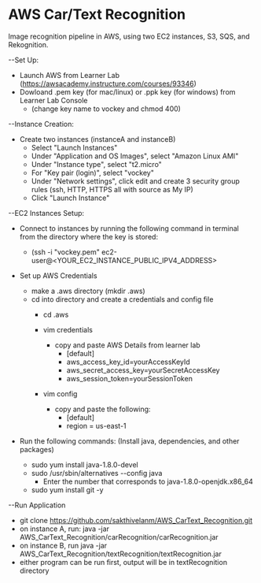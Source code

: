# AWS Car/Text Recognition
Image recognition pipeline in AWS, using two EC2 instances, S3, SQS, and Rekognition.

--Set Up:
- Launch AWS from Learner Lab (https://awsacademy.instructure.com/courses/93346)
- Dowloand .pem key (for mac/linux) or .ppk key (for windows) from Learner Lab Console
    - (change key name to vockey and chmod 400)

--Instance Creation:
- Create two instances (instanceA and instanceB)
    - Select "Launch Instances"
    - Under "Application and OS Images", select "Amazon Linux AMI" 
    - Under "Instance type", select "t2.micro"
    - For "Key pair (login)", select "vockey"
    - Under "Network settings", click edit and create 3 security group rules (ssh, HTTP, HTTPS all with source as My IP)
    - Click "Launch Instance"

--EC2 Instances Setup:
- Connect to instances by running the following command in terminal from the directory where the key is stored:
     - (ssh -i "vockey.pem" ec2-user@<YOUR_EC2_INSTANCE_PUBLIC_IPV4_ADDRESS>
- Set up AWS Credentials
    - make a .aws directory (mkdir .aws)
    - cd into directory and create a credentials and config file
         - cd .aws
         - vim credentials
              - copy and paste AWS Details from learner lab
                   - [default]
                   - aws_access_key_id=yourAccessKeyId
                   - aws_secret_access_key=yourSecretAccessKey
                   - aws_session_token=yourSessionToken

         - vim config
              - copy and paste the following:
                   - [default]
                   - region = us-east-1
                
- Run the following commands:
    (Install java, dependencies, and other packages)
    - sudo yum install java-1.8.0-devel
    - sudo /usr/sbin/alternatives --config java
         - Enter the number that corresponds to java-1.8.0-openjdk.x86_64
    - sudo yum install git -y

--Run Application
- git clone https://github.com/sakthivelanm/AWS_CarText_Recognition.git
- on instance A, run:
    java -jar AWS_CarText_Recognition/carRecognition/carRecognition.jar
- on instance B, run
    java -jar AWS_CarText_Recognition/textRecognition/textRecognition.jar
- either program can be run first, output will be in textRecognition directory


